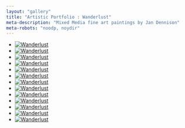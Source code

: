 ```yaml
---
layout: "gallery"
title: "Artistic Portfolio : Wanderlust"
meta-description: "Mixed Media fine art paintings by Jan Dennison"
meta-robots: "noodp, noydir"
---
```


<div id="wanderlust" class="portfolio">
	<ul class="clearfix">
		<li class="">
			<div class="focal-point"><a href="img/wanderlust-window-001.jpg" class="fancybox" rel="wanderlust">
							<div><img src="img/wanderlust-window-001.jpg" title="Wanderlust" alt="Wanderlust" class="noborder"></div>
						</a></div>
		</li>
		<li class="">
			<div  class="focal-point"><a href="img/wanderlust-window-002.jpg" class="fancybox" rel="wanderlust">
							<div><img src="img/wanderlust-window-002.jpg" title="Wanderlust" alt="Wanderlust" class="noborder"></div>
						</a></div>
		</li>
		<li class="">
			<div class="focal-point"><a href="img/wanderlust-canvas-001.jpg" class="fancybox" rel="wanderlust">
							<div><img src="img/wanderlust-canvas-001.jpg" title="Wanderlust" alt="Wanderlust" class="noborder"></div>
						</a></div>
		</li>
		<li class="">
			<div class="focal-point"><a href="img/wanderlust-canvas-002.jpg" class="fancybox" rel="wanderlust"><div><img src="img/wanderlust-canvas-002.jpg" title="Wanderlust" alt="Wanderlust" class="noborder"></div></a></div></li>
		<li class="">
			<div class="focal-point"><a href="img/wanderlust-canvas-003.jpg" class="fancybox" rel="wanderlust"><div><img src="img/wanderlust-canvas-003.jpg" title="Wanderlust" alt="Wanderlust" class="noborder"></div></a></div></li>
		<li class="">
			<div class="focal-point"><a href="img/wanderlust-canvas-004.jpg" class="fancybox" rel="wanderlust"><div><img src="img/wanderlust-canvas-004.jpg" title="Wanderlust" alt="Wanderlust" class="noborder"></div></a></div></li>
		<li class="">
			<div class="focal-point"><a href="img/wanderlust-canvas-005.jpg" class="fancybox" rel="wanderlust"><div><img src="img/wanderlust-canvas-005.jpg" title="Wanderlust" alt="Wanderlust" class="noborder"></div></a></div></li>
		<li class="">
			<div class="focal-point"><a href="img/wanderlust-canvas-006.jpg" class="fancybox" rel="wanderlust"><div><img src="img/wanderlust-canvas-006.jpg" title="Wanderlust" alt="Wanderlust" class="noborder"></div></a></div></li>
		<li class="">
			<div class="focal-point"><a href="img/wanderlust-canvas-007.jpg" class="fancybox" rel="wanderlust"><div><img src="img/wanderlust-canvas-007.jpg" title="Wanderlust" alt="Wanderlust" class="noborder"></div></a></div></li>
		<li class="">
			<div class="focal-point"><a href="img/wanderlust-canvas-008.jpg" class="fancybox" rel="wanderlust"><div><img src="img/wanderlust-canvas-008.jpg" title="Wanderlust" alt="Wanderlust" class="noborder"></div></a></div></li>
		<li class="">
			<div class="focal-point"><a href="img/wanderlust-canvas-009.jpg" class="fancybox" rel="wanderlust"><div><img src="img/wanderlust-canvas-009.jpg" title="Wanderlust" alt="Wanderlust" class="noborder"></div></a></div></li>
		<li class="">
			<div class="focal-point"><a href="img/wanderlust-canvas-010.jpg" class="fancybox" rel="wanderlust"><div><img src="img/wanderlust-canvas-010.jpg" title="Wanderlust" alt="Wanderlust" class="noborder"></div></a></div></li>
		<li class="">
			<div class="focal-point"><a href="img/wanderlust-canvas-011.jpg" class="fancybox" rel="wanderlust"><div><img src="img/wanderlust-canvas-011.jpg" title="Wanderlust" alt="Wanderlust" class="noborder"></div></a></div></li>
	</ul>
</div>
<script type="text/javascript">
$(document).ready(function(){	
	$('.frame').fadeIn(1000);
});
</script>